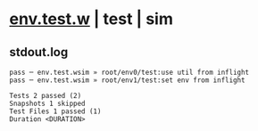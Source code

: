 # [env.test.w](../../../../../../examples/tests/sdk_tests/util/env.test.w) | test | sim

## stdout.log
```log
pass ─ env.test.wsim » root/env0/test:use util from inflight
pass ─ env.test.wsim » root/env1/test:set env from inflight 

Tests 2 passed (2)
Snapshots 1 skipped
Test Files 1 passed (1)
Duration <DURATION>
```

